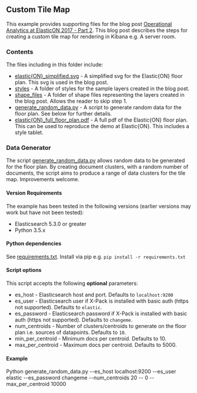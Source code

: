 ## Custom Tile Map

This example provides supporting files for the blog post [Operational Analytics at ElasticON 2017 - Part 2]().  This blog post describes the steps for creating a custom tile map for rendering in Kibana e.g. A server room.

### Contents

The files including in this folder include:

* [elastic{ON}_simplified.svg]() - A simplified svg for the Elastic{ON} floor plan. This svg is used in the blog post.
* [styles]() - A folder of styles for the sample layers created in the blog post.
* [shape_files]() - A folder of shape files representing the layers created in the blog post. Allows the reader to skip step 1.
* [generate_random_data.py]() - A script to generate random data for the floor plan. See below for further details.
* [elastic{ON}_full_floor_plan.pdf]() - A full pdf of the Elastic{ON} floor plan. This can be used to reproduce the demo at Elastic{ON}. This includes a style tablet.


### Data Generator

The script [generate_random_data.py]() allows random data to be generated for the floor plan. By creating document clusters, with a random number of documents, the script aims to produce a range of data clusters for the tile map. Improvements welcome.

#### Version Requirements

The example has been tested in the following versions (earlier versions may work but have not been tested):

- Elasticsearch 5.3.0 or greater 
- Python 3.5.x

#### Python dependencies

See [requirements.txt](). Install via pip e.g. `pip install -r requirements.txt`

#### Script options

This script accepts the following **optional** parameters:

* es_host - Elasticsearch host and port. Defaults to `localhost:9200`
* es_user - Elasticsearch user if X-Pack is installed with basic auth (https not supported). Defaults to `elastic`.
* es_password - Elasticsearch password if X-Pack is installed with basic auth (https not supported). Defaults to `changeme`.
* num_centroids - Number of clusters/centroids to generate on the floor plan i.e. sources of datapoints. Defaults to `10`.
* min_per_centroid - Minimum docs per centroid. Defaults to 10.
* max_per_centroid - Maximum docs per centroid. Defaults to 5000.

#### Example

Python generate_random_data.py --es_host localhost:9200 --es_user elastic --es_password changeme --num_centroids 20 -- 0 --max_per_centroid 10000
